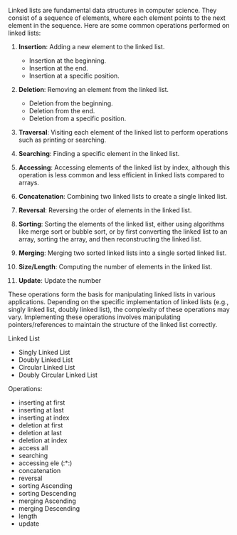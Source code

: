 Linked lists are fundamental data structures in computer science. They consist of a sequence of elements, where each element points to the next element in the sequence. Here are some common operations performed on linked lists:

1. **Insertion**: Adding a new element to the linked list.
   - Insertion at the beginning.
   - Insertion at the end.
   - Insertion at a specific position.
   
2. **Deletion**: Removing an element from the linked list.
   - Deletion from the beginning.
   - Deletion from the end.
   - Deletion from a specific position.
   
3. **Traversal**: Visiting each element of the linked list to perform operations such as printing or searching.

4. **Searching**: Finding a specific element in the linked list.

5. **Accessing**: Accessing elements of the linked list by index, although this operation is less common and less efficient in linked lists compared to arrays.

6. **Concatenation**: Combining two linked lists to create a single linked list.

7. **Reversal**: Reversing the order of elements in the linked list.

8. **Sorting**: Sorting the elements of the linked list, either using algorithms like merge sort or bubble sort, or by first converting the linked list to an array, sorting the array, and then reconstructing the linked list.

9. **Merging**: Merging two sorted linked lists into a single sorted linked list.

10. **Size/Length**: Computing the number of elements in the linked list.

11. **Update**: Update the number

These operations form the basis for manipulating linked lists in various applications. Depending on the specific implementation of linked lists (e.g., singly linked list, doubly linked list), the complexity of these operations may vary. Implementing these operations involves manipulating pointers/references to maintain the structure of the linked list correctly.

Linked List
  - Singly Linked List
  - Doubly Linked List
  - Circular Linked List
  - Doubly Circular Linked List

Operations:
  - inserting at first
  - inserting at last
  - inserting at index
  - deletion at first
  - deletion at last
  - deletion at index
  - access all
  - searching
  - accessing ele (:*:)
  - concatenation
  - reversal
  - sorting Ascending
  - sorting Descending
  - merging Ascending
  - merging Descending
  - length
  - update